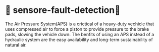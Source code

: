 # 🚗 sensore-fault-detection🚛
The Air Pressure System(APS) is a crictical of a heavy-duty vechicle that uses compressed air to force a piston to provide pressure to the brake pads, slowing the vehicle down. The benfits of using an APS instead of a hydraulic system are the easy availability and long-term sustainability of natural air.
